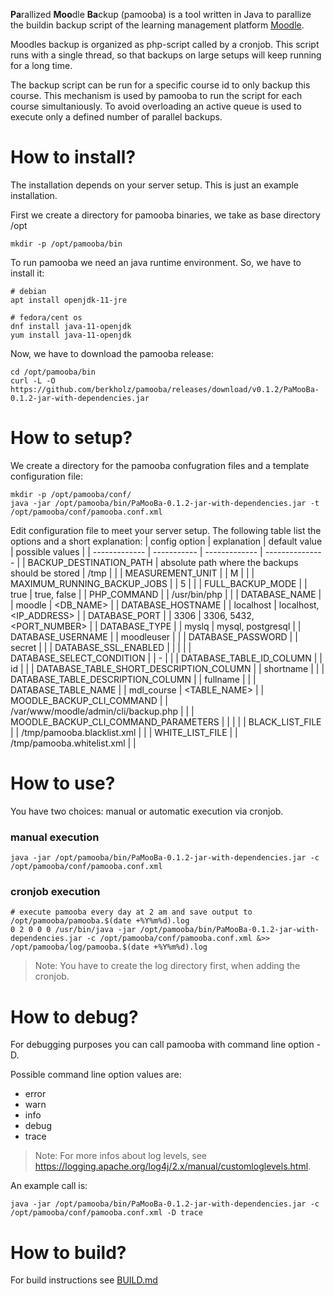 **Pa**rallized **Moo**dle **Ba**ckup (pamooba) is a tool written in Java to parallize the buildin backup script of the learning management platform [Moodle](https://www.moodle.org/). 

Moodles backup is organized as php-script called by a cronjob. This script runs with a single thread, so that backups on large setups will keep running for a long time. 

The backup script can be run for a specific course id to only backup this course. This mechanism is used by pamooba to run the script for each course simultaniously. To avoid overloading an active queue is used to execute only a defined number of parallel backups.

# How to install?

The installation depends on your server setup. This is just an example installation.

First we create a directory for pamooba binaries, we take as base directory /opt

    mkdir -p /opt/pamooba/bin


To run pamooba we need an java runtime environment. So, we have to install it:

    # debian
    apt install openjdk-11-jre

    # fedora/cent os
    dnf install java-11-openjdk
    yum install java-11-openjdk

Now, we have to download the pamooba release:

    cd /opt/pamooba/bin
    curl -L -O https://github.com/berkholz/pamooba/releases/download/v0.1.2/PaMooBa-0.1.2-jar-with-dependencies.jar


# How to setup?
We create a directory for the pamooba confugration files and a template configuration file:

    mkdir -p /opt/pamooba/conf/
    java -jar /opt/pamooba/bin/PaMooBa-0.1.2-jar-with-dependencies.jar -t /opt/pamooba/conf/pamooba.conf.xml

Edit configuration file to meet your server setup.
The following table list the options and a short explanation:
| config option | explanation | default value | possible values |
| ------------- | ----------- | ------------- | --------------- |
| BACKUP_DESTINATION_PATH | absolute path where the backups should be stored | /tmp | <PATH> |
| MEASUREMENT_UNIT | | M | |
| MAXIMUM_RUNNING_BACKUP_JOBS | | 5 |  |
| FULL_BACKUP_MODE | | true | true, false |
| PHP_COMMAND | | /usr/bin/php | <PATH> |
| DATABASE_NAME | | moodle | <DB_NAME> |
| DATABASE_HOSTNAME | | localhost | localhost, <IP_ADDRESS> |
| DATABASE_PORT | | 3306 | 3306, 5432, <PORT_NUMBER> |
| DATABASE_TYPE | | myslq | mysql, postgresql |
| DATABASE_USERNAME | | moodleuser | |
| DATABASE_PASSWORD | | secret | |
| DATABASE_SSL_ENABLED | | | |
| DATABASE_SELECT_CONDITION | | - | |
| DATABASE_TABLE_ID_COLUMN | | id | |
| DATABASE_TABLE_SHORT_DESCRIPTION_COLUMN | | shortname | |
| DATABASE_TABLE_DESCRIPTION_COLUMN | | fullname | |
| DATABASE_TABLE_NAME | | mdl_course | <TABLE_NAME> |
| MOODLE_BACKUP_CLI_COMMAND | | /var/www/moodle/admin/cli/backup.php | <PATH> |
| MOODLE_BACKUP_CLI_COMMAND_PARAMETERS | | | |
| BLACK_LIST_FILE | | /tmp/pamooba.blacklist.xml | <PATH> |
| WHITE_LIST_FILE | | /tmp/pamooba.whitelist.xml | <PATH> |

    
# How to use?

You have two choices: manual or automatic execution via cronjob.

### manual execution 

    java -jar /opt/pamooba/bin/PaMooBa-0.1.2-jar-with-dependencies.jar -c /opt/pamooba/conf/pamooba.conf.xml

### cronjob execution
    
    # execute pamooba every day at 2 am and save output to /opt/pamooba/pamooba.$(date +%Y%m%d).log
    0 2 0 0 0 /usr/bin/java -jar /opt/pamooba/bin/PaMooBa-0.1.2-jar-with-dependencies.jar -c /opt/pamooba/conf/pamooba.conf.xml &>> /opt/pamooba/log/pamooba.$(date +%Y%m%d).log

    
> Note: You have to create the log directory first, when adding the cronjob.


# How to debug?
For debugging purposes you can call pamooba with command line option -D. 

Possible command line option values are:
 * error
 * warn
 * info
 * debug
 * trace

    
> Note: For more infos about log levels, see https://logging.apache.org/log4j/2.x/manual/customloglevels.html.

    
An example call is: 
    
    java -jar /opt/pamooba/bin/PaMooBa-0.1.2-jar-with-dependencies.jar -c /opt/pamooba/conf/pamooba.conf.xml -D trace


# How to build?
For build instructions see [BUILD.md](BUILD.md)
